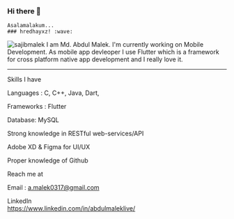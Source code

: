 ### Hi there 👋
    Asalamalakum...
    ### hredhayxz! :wave:
<img src="https://komarev.com/ghpvc/?username=sajibmalek&label=Views&color=a4c639&style=plastic" alt="sajibmalek" />    
I am Md. Abdul Malek. I'm currently working on Mobile Development. As mobile app devleoper I use Flutter which is a framework for cross platform native app development and I really love it.

****
Skills I have

Languages : C, C++, Java, Dart,

Frameworks : Flutter

Database: MySQL

Strong knowledge in RESTful web-services/API
 
Adobe XD & Figma for UI/UX

Proper knowledge of Github

Reach me at

Email : a.malek0317@gmail.com

LinkedIn      
https://www.linkedin.com/in/abdulmaleklive/

